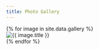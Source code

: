 ```yaml
---
title: Photo Gallery
---
```


<div class="row">
  <div class="gallery">
    {% for image in site.data.gallery %}
      <div class="columns">
        <img class="thumbnail" src="../{{ image.image_path }}" alt="{{ image.title }}">
      </div>
    {% endfor %}
  </div>
</div>

